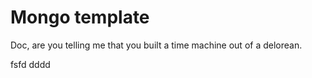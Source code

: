 # Mongo template

Doc, are you telling me that you built a time machine out of a delorean.


fsfd
dddd